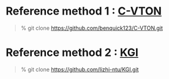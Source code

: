 
# Reference method 1 : [C-VTON](https://github.com/benquick123/C-VTON)
> % git clone https://github.com/benquick123/C-VTON.git <br />
> 


# Reference method 2 : [KGI](https://github.com/lizhi-ntu/KGI)
> % git clone https://github.com/lizhi-ntu/KGI.git <br />
>
